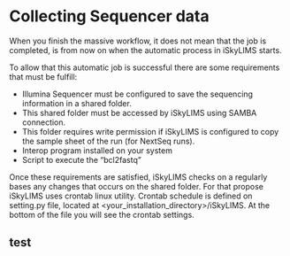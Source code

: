 # Collecting Sequencer data

When you finish the massive workflow, it does not mean that the job is completed, is from now on when the automatic process in iSkyLIMS starts.

To allow that this automatic job is successful there are some requirements that must be fulfill:

*   Illumina Sequencer must be configured to save the sequencing information in a shared folder.
*   This shared folder must be accessed by iSkyLIMS using SAMBA connection.
*   This folder requires write permission if iSkyLIMS is configured to copy the sample sheet of the run (for NextSeq runs).
*   Interop program installed on your system
*   Script to execute the “bcl2fastq”

Once these requirements are satisfied, iSkyLIMS checks on a regularly bases any changes that occurs on the shared folder. For that propose iSkyLIMS uses crontab linux utility.
Crontab schedule is defined on setting.py file, located at <your_installation_directory>/iSkyLIMS. At the bottom of the file you will see the crontab settings.

## test
